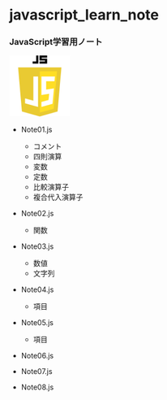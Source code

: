 # javascript_learn_note
### JavaScript学習用ノート
<img src="images/js-logo.webp" alt="attach:cat" title="attach:cat" width="120" height="120">

- Note01.js
  - コメント
  - 四則演算
  - 変数
  - 定数
  - 比較演算子
  - 複合代入演算子

- Note02.js
  - 関数

- Note03.js
  - 数値
  - 文字列

- Note04.js
  - 項目

- Note05.js
  - 項目

- Note06.js
- Note07.js
- Note08.js

